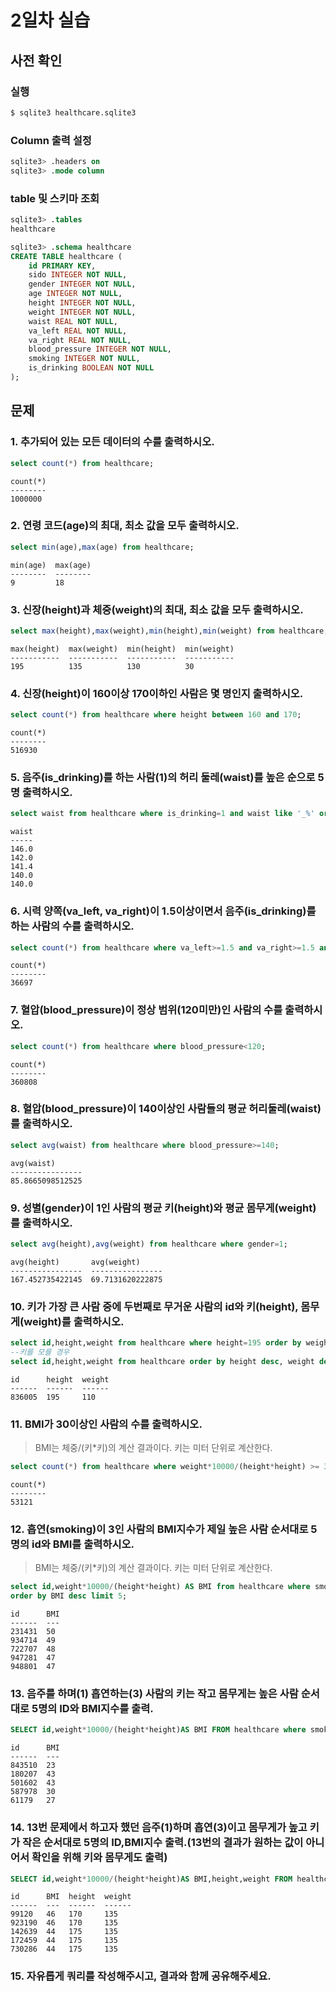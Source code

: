 # 2일차 실습

## 사전 확인

### 실행

```bash
$ sqlite3 healthcare.sqlite3 
```

### Column 출력 설정

```sql
sqlite3> .headers on 
sqlite3> .mode column
```

### table 및 스키마 조회

```sql
sqlite3> .tables
healthcare

sqlite3> .schema healthcare
CREATE TABLE healthcare (
    id PRIMARY KEY,        
    sido INTEGER NOT NULL, 
    gender INTEGER NOT NULL,
    age INTEGER NOT NULL,  
    height INTEGER NOT NULL,
    weight INTEGER NOT NULL,
    waist REAL NOT NULL,   
    va_left REAL NOT NULL, 
    va_right REAL NOT NULL,
    blood_pressure INTEGER NOT NULL,
    smoking INTEGER NOT NULL,
    is_drinking BOOLEAN NOT NULL
);
```

## 문제

### 1. 추가되어 있는 모든 데이터의 수를 출력하시오.

```sql
select count(*) from healthcare;
```

```
count(*)
--------
1000000
```

### 2. 연령 코드(age)의 최대, 최소 값을 모두 출력하시오. 

```sql
select min(age),max(age) from healthcare;
```

```
min(age)  max(age)
--------  --------
9         18
```

### 3. 신장(height)과 체중(weight)의 최대, 최소 값을 모두 출력하시오.

```sql
select max(height),max(weight),min(height),min(weight) from healthcare;
```

```
max(height)  max(weight)  min(height)  min(weight)
-----------  -----------  -----------  -----------
195          135          130          30
```

### 4. 신장(height)이 160이상 170이하인 사람은 몇 명인지 출력하시오.

```sql
select count(*) from healthcare where height between 160 and 170;
```

```
count(*)
--------
516930
```

### 5. 음주(is_drinking)를 하는 사람(1)의 허리 둘레(waist)를 높은 순으로 5명 출력하시오. 

```sql
select waist from healthcare where is_drinking=1 and waist like '_%' order by waist desc limit 5;
```

```
waist
-----
146.0
142.0
141.4
140.0
140.0
```

### 6. 시력 양쪽(va_left, va_right)이 1.5이상이면서 음주(is_drinking)를 하는 사람의 수를 출력하시오.

```sql
select count(*) from healthcare where va_left>=1.5 and va_right>=1.5 and is_drinking=1;
```

```
count(*)
--------
36697
```

### 7. 혈압(blood_pressure)이 정상 범위(120미만)인 사람의 수를 출력하시오.

```sql
select count(*) from healthcare where blood_pressure<120;
```

```
count(*)
--------
360808
```

### 8. 혈압(blood_pressure)이 140이상인 사람들의 평균 허리둘레(waist)를 출력하시오.

```sql
select avg(waist) from healthcare where blood_pressure>=140;
```

```
avg(waist)
----------------
85.8665098512525
```

### 9. 성별(gender)이 1인 사람의 평균 키(height)와 평균 몸무게(weight)를 출력하시오.

```sql
select avg(height),avg(weight) from healthcare where gender=1;
```

```
avg(height)       avg(weight)
----------------  ----------------
167.452735422145  69.7131620222875
```

### 10. 키가 가장 큰 사람 중에 두번째로 무거운 사람의 id와 키(height), 몸무게(weight)를 출력하시오.

```sql
select id,height,weight from healthcare where height=195 order by weight desc limit 1 offset 1;
--키를 모를 경우
select id,height,weight from healthcare order by height desc, weight desc limit 1 offset 1;
```

```
id      height  weight
------  ------  ------
836005  195     110
```

### 11. BMI가 30이상인 사람의 수를 출력하시오. 

> BMI는 체중/(키*키)의 계산 결과이다. 
> 키는 미터 단위로 계산한다.

```sql
select count(*) from healthcare where weight*10000/(height*height) >= 30;
```

```
count(*)
--------
53121
```

### 12. 흡연(smoking)이 3인 사람의 BMI지수가 제일 높은 사람 순서대로 5명의 id와 BMI를 출력하시오.

> BMI는 체중/(키*키)의 계산 결과이다. 
> 키는 미터 단위로 계산한다.

```sql
select id,weight*10000/(height*height) AS BMI from healthcare where smoking=3 
order by BMI desc limit 5;
```

```
id      BMI
------  ---
231431  50
934714  49
722707  48
947281  47
948801  47
```

### 13. 음주를 하며(1) 흡연하는(3) 사람의 키는 작고 몸무게는 높은 사람 순서대로 5명의 ID와 BMI지수를 출력.

```sql
SELECT id,weight*10000/(height*height)AS BMI FROM healthcare where smoking=3 and is_drinking=1 order by height asc, weight desc limit 5;
```

```
id      BMI
------  ---
843510  23 
180207  43 
501602  43 
587978  30 
61179   27 
```

### 14. 13번 문제에서 하고자 했던 음주(1)하며 흡연(3)이고 몸무게가 높고 키가 작은 순서대로 5명의 ID,BMI지수 출력.(13번의 결과가 원하는 값이 아니어서 확인을 위해 키와 몸무게도 출력)

```sql
SELECT id,weight*10000/(height*height)AS BMI,height,weight FROM healthcare where smoking=3 and is_drinking=1 order by Weight desc, Height asc limit 5;
```

```
id      BMI  height  weight
------  ---  ------  ------
99120   46   170     135
923190  46   170     135
142639  44   175     135
172459  44   175     135
730286  44   175     135
```

### 15. 자유롭게 쿼리를 작성해주시고, 결과와 함께 공유해주세요.

```sql
```

```
```